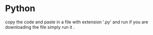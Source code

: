 # Python
copy the code and paste in a file with extension '.py' and run
if you are downloading the file simply run it . 
